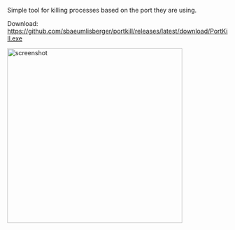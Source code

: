 Simple tool for killing processes based on the port they are using. 

Download: https://github.com/sbaeumlisberger/portkill/releases/latest/download/PortKill.exe

<img width="400" alt="screenshot" src="https://github.com/user-attachments/assets/4f7e125f-4f2d-4e50-b34a-1259e23748d2" />
